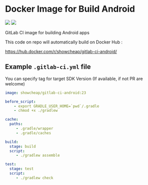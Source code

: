 # Docker Image for Build Android 
[![](https://images.microbadger.com/badges/image/showcheap/gitlab-ci-android.svg)](https://microbadger.com/images/showcheap/gitlab-ci-android "Get your own image badge on microbadger.com")
[![](https://images.microbadger.com/badges/version/showcheap/gitlab-ci-android.svg)](https://microbadger.com/images/showcheap/gitlab-ci-android "Get your own version badge on microbadger.com")

GitLab CI image for building Android apps

This code on repo will automatically build on Docker Hub : 

https://hub.docker.com/r/showcheap/gitlab-ci-android/

## Example `.gitlab-ci.yml` file
You can specify tag for target SDK Version (If available, if not PR are welcome)
```yml
image: showcheap/gitlab-ci-android:23

before_script:
    - export GRADLE_USER_HOME=`pwd`/.gradle
    - chmod +x ./gradlew

cache:
  paths:
     - .gradle/wrapper
     - .gradle/caches

build:
  stage: build
  script:
     - ./gradlew assemble

test:
  stage: test
  script:
     - ./gradlew check

```

